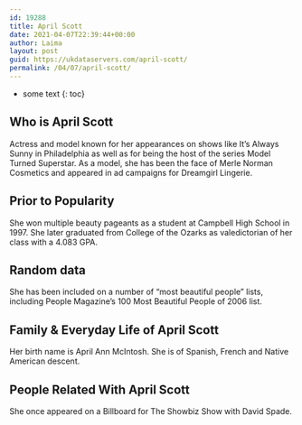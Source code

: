```yaml
---
id: 19288
title: April Scott
date: 2021-04-07T22:39:44+00:00
author: Laima
layout: post
guid: https://ukdataservers.com/april-scott/
permalink: /04/07/april-scott/
---
```


* some text
{: toc}


## Who is April Scott
                  
                  
                  
Actress and model known for her appearances on shows like It&#8217;s Always Sunny in Philadelphia as well as for being the host of the series Model Turned Superstar. As a model, she has been the face of Merle Norman Cosmetics and appeared in ad campaigns for Dreamgirl Lingerie.
                  
              
            
              
            
                
                
                
## Prior to Popularity
                  
                  
                  
She won multiple beauty pageants as a student at Campbell High School in 1997. She later graduated from College of the Ozarks as valedictorian of her class with a 4.083 GPA.
                  
              
            
              
            
                
                
                
## Random data
                  
                  
                  
She has been included on a number of &#8220;most beautiful people&#8221; lists, including People Magazine&#8217;s 100 Most Beautiful People of 2006 list.
                  
              
            
              
            
                
                
                
## Family & Everyday Life of April Scott
                  
                  
                  
Her birth name is April Ann McIntosh. She is of Spanish, French and Native American descent.
                  
              
            
              
            
                
                
                
## People Related With April Scott
                  
                  
                  
She once appeared on a Billboard for The Showbiz Show with David Spade.
                  
              
            
              
            
                
              
            
              
              
            
            
              
            
          
          
          